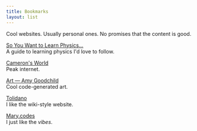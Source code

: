 ```yaml
---
title: Bookmarks
layout: list
---
```


Cool websites. Usually personal ones. No promises that the content is good.

[So You Want to Learn Physics…](https://www.susanrigetti.com/physics)\
A guide to learning physics I'd love to follow.

[Cameron's World](https://www.cameronsworld.net/)\
Peak internet.

[Art — Amy Goodchild](https://www.amygoodchild.com/art)\
Cool code-generated art.

[Tolidano](https://www.tolidano.com/)\
I like the wiki-style website.

[Mary.codes](https://mary.codes)\
I just like the _vibes_.